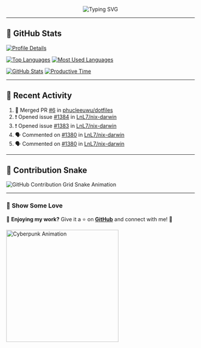 <p align="center">
  <img src="https://readme-typing-svg.demolab.com/?lines=Hi+There!+I'm+Phuc+Lee+👋;I'm+a+Noob!+and+I+love+learning+new+things!&font=Fira+Code&size=22&pause=100&color=7AA2F7&width=600&height=75&center=true&vCenter=true&multiline=true&repeat=true" alt="Typing SVG">
</p>

---

## 🚀 GitHub Stats

[![Profile Details](https://github-profile-summary-cards.vercel.app/api/cards/profile-details?username=phucleeuwu&theme=tokyonight)](https://github.com/phucleeuwu)

[![Top Languages](https://github-profile-summary-cards.vercel.app/api/cards/repos-per-language?username=phucleeuwu&theme=tokyonight)](https://github.com/phucleeuwu)
[![Most Used Languages](https://github-profile-summary-cards.vercel.app/api/cards/most-commit-language?username=phucleeuwu&theme=tokyonight)](https://github.com/phucleeuwu)

[![GitHub Stats](https://github-profile-summary-cards.vercel.app/api/cards/stats?username=phucleeuwu&theme=tokyonight)](https://github.com/phucleeuwu)
[![Productive Time](https://github-profile-summary-cards.vercel.app/api/cards/productive-time?username=phucleeuwu&theme=tokyonight)](https://github.com/phucleeuwu)

---

## 📝 Recent Activity

<!--START_SECTION:activity-->
1. 🎉 Merged PR [#6](https://github.com/phucleeuwu/dotfiles/pull/6) in [phucleeuwu/dotfiles](https://github.com/phucleeuwu/dotfiles)
2. ❗ Opened issue [#1384](https://github.com/LnL7/nix-darwin/issues/1384) in [LnL7/nix-darwin](https://github.com/LnL7/nix-darwin)
3. ❗ Opened issue [#1383](https://github.com/LnL7/nix-darwin/issues/1383) in [LnL7/nix-darwin](https://github.com/LnL7/nix-darwin)
4. 🗣 Commented on [#1380](https://github.com/LnL7/nix-darwin/issues/1380#issuecomment-2717721286) in [LnL7/nix-darwin](https://github.com/LnL7/nix-darwin)
5. 🗣 Commented on [#1380](https://github.com/LnL7/nix-darwin/issues/1380#issuecomment-2717379264) in [LnL7/nix-darwin](https://github.com/LnL7/nix-darwin)
<!--END_SECTION:activity-->

<!--START_SECTION:waka-->
<!--END_SECTION:waka-->

---

## 🐍 Contribution Snake

<picture>
  <source media="(prefers-color-scheme: dark)" srcset="https://raw.githubusercontent.com/phucleeuwu/dotfiles/output/github-contribution-grid-snake-dark.svg">
  <source media="(prefers-color-scheme: light)" srcset="https://raw.githubusercontent.com/phucleeuwu/dotfiles/output/github-contribution-grid-snake.svg">
  <img alt="GitHub Contribution Grid Snake Animation" src="https://raw.githubusercontent.com/phucleeuwu/dotfiles/output/github-contribution-grid-snake.svg">
</picture>

---

### 🌟 **Show Some Love**

💙 **Enjoying my work?** Give it a ⭐ on **[GitHub](https://github.com/phucleeuwu)** and connect with me! 🚀

<p align="left">
  <img src="https://media.giphy.com/media/u5sgL5pks5JXKHcVZo/giphy.gif" width="300" alt="Cyberpunk Animation">
</p>

